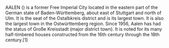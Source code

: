 AALEN () is a former Free Imperial City located in the eastern part of the German state of Baden-Württemberg, about east of Stuttgart and north of Ulm. It is the seat of the Ostalbkreis district and is its largest town. It is also the largest town in the Ostwürttemberg region. Since 1956, Aalen has had the status of Große Kreisstadt (major district town). It is noted for its many half-timbered houses constructed from the 16th century through the 18th century.[1]
